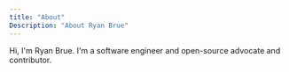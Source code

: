 ```yaml
---
title: "About"
Description: "About Ryan Brue"
---
```


Hi, I'm Ryan Brue. I'm a software engineer and open-source advocate and contributor.